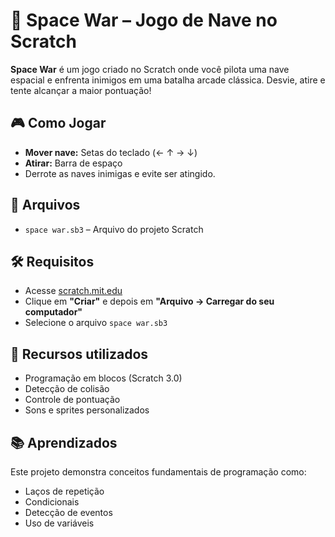 # 🚀 Space War – Jogo de Nave no Scratch

**Space War** é um jogo criado no Scratch onde você pilota uma nave espacial e enfrenta inimigos em uma batalha arcade clássica. Desvie, atire e tente alcançar a maior pontuação!

## 🎮 Como Jogar

- **Mover nave:** Setas do teclado (← ↑ → ↓)
- **Atirar:** Barra de espaço
- Derrote as naves inimigas e evite ser atingido.

## 📂 Arquivos

- `space war.sb3` – Arquivo do projeto Scratch

## 🛠️ Requisitos

- Acesse [scratch.mit.edu](https://scratch.mit.edu)
- Clique em **"Criar"** e depois em **"Arquivo → Carregar do seu computador"**
- Selecione o arquivo `space war.sb3`

## 🌟 Recursos utilizados

- Programação em blocos (Scratch 3.0)
- Detecção de colisão
- Controle de pontuação
- Sons e sprites personalizados

## 📚 Aprendizados

Este projeto demonstra conceitos fundamentais de programação como:

- Laços de repetição
- Condicionais
- Detecção de eventos
- Uso de variáveis
